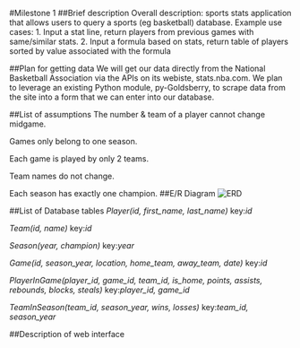 #Milestone 1
##Brief description
Overall description: sports stats application that allows users to query a sports (eg basketball) database. Example use cases: 1. Input a stat line, return players from previous games with same/similar stats. 2. Input a formula based on stats, return table of players sorted by value associated with the formula

##Plan for getting data
We will get our data directly from the National Basketball Association via the APIs on its webiste, stats.nba.com. We plan to leverage an existing Python module, py-Goldsberry, to scrape data from the site into a form that we can enter into our database.

##List of assumptions
The number & team of a player cannot change midgame.

Games only belong to one season.

Each game is played by only 2 teams.

Team names do not change.

Each season has exactly one champion.
##E/R Diagram
![ERD](ERD.png)

##List of Database tables
*Player(id, first_name, last_name)* key:*id*

*Team(id, name)* key:*id*

*Season(year, champion)* key:*year*

*Game(id, season_year, location, home_team, away_team, date)* key:*id*

*PlayerInGame(player_id, game_id, team_id, is_home, points, assists, rebounds, blocks, steals)* key:*player_id, game_id*

*TeamInSeason(team_id, season_year, wins, losses)* key:*team_id, season_year*

##Description of web interface
